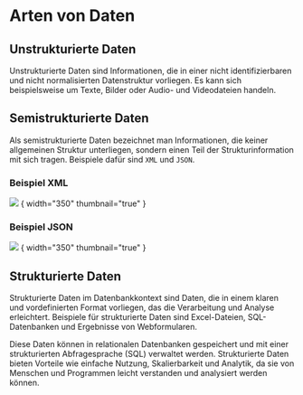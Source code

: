 # Arten von Daten

<show-structure depth="2" />

## Unstrukturierte Daten

Unstrukturierte Daten sind Informationen, die in einer nicht identifizierbaren und nicht normalisierten Datenstruktur vorliegen. Es kann sich
beispielsweise um Texte, Bilder oder Audio- und Videodateien handeln.

## Semistrukturierte Daten

Als semistrukturierte Daten bezeichnet man Informationen, die keiner allgemeinen Struktur unterliegen, sondern
einen Teil der Strukturinformation mit sich tragen. Beispiele dafür sind `XML` und `JSON`.

### Beispiel XML

![](xml_example.png) { width="350" thumbnail="true" }

### Beispiel JSON

![](json_example.png) { width="350" thumbnail="true" }

## Strukturierte Daten

Strukturierte Daten im Datenbankkontext sind Daten, die in einem klaren und vordefinierten Format vorliegen, das die Verarbeitung und Analyse
erleichtert. Beispiele für strukturierte Daten sind Excel-Dateien, SQL-Datenbanken und Ergebnisse von Webformularen.

Diese Daten können in relationalen Datenbanken gespeichert und mit einer strukturierten Abfragesprache (SQL) verwaltet werden. Strukturierte Daten
bieten Vorteile wie einfache Nutzung, Skalierbarkeit und Analytik, da sie von Menschen und Programmen leicht verstanden und analysiert werden können.
